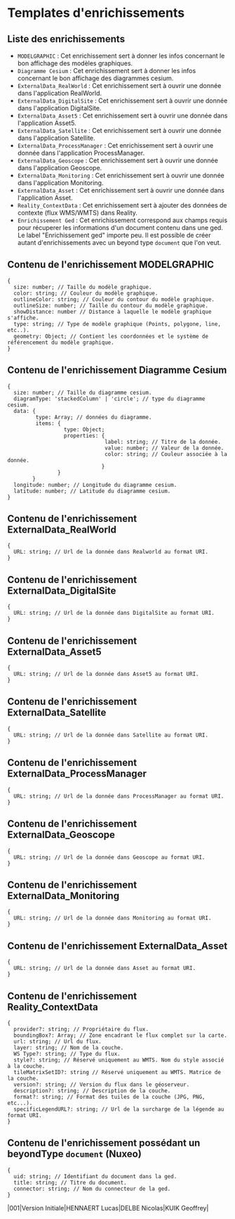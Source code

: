 # Templates d'enrichissements #

## Liste des enrichissements ##

 - `MODELGRAPHIC` : Cet enrichissement sert à donner les infos concernant le bon affichage des modèles graphiques.
 - `Diagramme Cesium` : Cet enrichissement sert à donner les infos concernant le bon affichage des diagrammes cesium.
 - `ExternalData_RealWorld` : Cet enrichissement sert à ouvrir une donnée dans l'application RealWorld.
 - `ExternalData_DigitalSite` : Cet enrichissement sert à ouvrir une donnée dans l'application DigitalSite.
 - `ExternalData_Asset5` : Cet enrichissement sert à ouvrir une donnée dans l'application Asset5.
 - `ExternalData_Satellite` : Cet enrichissement sert à ouvrir une donnée dans l'application Satellite.
 - `ExternalData_ProcessManager` : Cet enrichissement sert à ouvrir une donnée dans l'application ProcessManager.
 - `ExternalData_Geoscope` : Cet enrichissement sert à ouvrir une donnée dans l'application Geoscope.
 - `ExternalData_Monitoring` : Cet enrichissement sert à ouvrir une donnée dans l'application Monitoring.
 - `ExternalData_Asset` : Cet enrichissement sert à ouvrir une donnée dans l'application Asset.
 - `Reality_ContextData` : Cet enrichissement sert à ajouter des données de contexte (flux WMS/WMTS) dans Reality.
 - `Enrichissement Ged` : Cet enrichissement correspond aux champs requis pour récuperer
 les informations d'un document contenu dans une ged. Le label "Enrichissement ged" importe peu.
 Il est possible de créer autant d'enrichissements avec un beyond type `document` que l'on veut.

## Contenu de l'enrichissement MODELGRAPHIC ##

    {
      size: number; // Taille du modèle graphique.
      color: string; // Couleur du modèle graphique.
      outlineColor: string; // Couleur du contour du modèle graphique.
      outlineSize: number; // Taille du contour du modèle graphique.
      showDistance: number // Distance à laquelle le modèle graphique s'affiche.
      type: string; // Type de modèle graphique (Points, polygone, line, etc..).
      geometry: Object; // Contient les coordonnées et le système de référencement du modèle graphique.
    }

## Contenu de l'enrichissement Diagramme Cesium ##

    {
      size: number; // Taille du diagramme cesium.
      diagramType: 'stackedColumn' | 'circle'; // type du diagramme cesium.
      data: {
             type: Array; // données du diagramme.
             items: {
                      type: Object;
                      properties: {
                                   label: string; // Titre de la donnée.
                                   value: number; // Valeur de la donnée.
                                   color: string; // Couleur associée à la donnée.
                                  }
                    }
            }
      longitude: number; // Longitude du diagramme cesium.
      latitude: number; // Latitude du diagramme cesium.
    }

## Contenu de l'enrichissement ExternalData_RealWorld ##

    {
      URL: string; // Url de la donnée dans Realworld au format URI.
    }

## Contenu de l'enrichissement ExternalData_DigitalSite ##

    {
      URL: string; // Url de la donnée dans DigitalSite au format URI.
    }

## Contenu de l'enrichissement ExternalData_Asset5 ##

    {
      URL: string; // Url de la donnée dans Asset5 au format URI.
    }

## Contenu de l'enrichissement ExternalData_Satellite ##

    {
      URL: string; // Url de la donnée dans Satellite au format URI.
    }

## Contenu de l'enrichissement ExternalData_ProcessManager ##

    {
      URL: string; // Url de la donnée dans ProcessManager au format URI.
    }

## Contenu de l'enrichissement ExternalData_Geoscope ##

    {
      URL: string; // Url de la donnée dans Geoscope au format URI.
    }

## Contenu de l'enrichissement ExternalData_Monitoring ##

    {
      URL: string; // Url de la donnée dans Monitoring au format URI.
    }

## Contenu de l'enrichissement ExternalData_Asset ##

    {
      URL: string; // Url de la donnée dans Asset au format URI.
    }


## Contenu de l'enrichissement Reality_ContextData ##

    {
      provider?: string; // Propriétaire du flux.
      boundingBox?: Array; // Zone encadrant le flux complet sur la carte.
      url: string; // Url du flux.
      layer: string; // Nom de la couche.
      WS Type?: string; // Type du flux.
      style?: string; // Réservé uniquement au WMTS. Nom du style associé à la couche.
      tileMatrixSetID?: string // Réservé uniquement au WMTS. Matrice de la couche.
      version?: string; // Version du flux dans le géoserveur.
      description?: string; // Description de la couche.
      format?: string; // Format des tuiles de la couche (JPG, PNG, etc...).
      specificLegendURL?: string; // Url de la surcharge de la légende au format URI.
    }

## Contenu de l'enrichissement possédant un beyondType `document` (Nuxeo) ##

    {
      uid: string; // Identifiant du document dans la ged.
      title: string; // Titre du document.
      connector: string; // Nom du connecteur de la ged.
    }


|001|Version Initiale|HENNAERT Lucas|DELBE Nicolas|KUIK Geoffrey|
